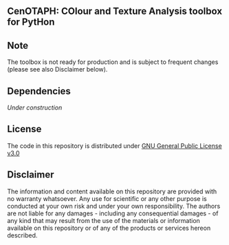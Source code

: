 ## CenOTAPH: COlour and Texture Analysis toolbox for PytHon

## Note
The toolbox is not ready for production and is subject to frequent changes (please see also Disclaimer below).

## Dependencies
_Under construction_

## License
The code in this repository is distributed under [GNU General Public License v3.0](https://choosealicense.com/licenses/gpl-3.0/)

## Disclaimer
The information and content available on this repository are provided with no warranty whatsoever. Any use for scientific or any other purpose is conducted at your own risk and under your own responsibility. The authors are not liable for any damages - including any consequential damages - of any kind that may result from the use of the materials or information available on this repository or of any of the products or services hereon described.
